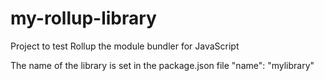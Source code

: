 # my-rollup-library

Project to test Rollup the module bundler for JavaScript 

The name of the library is set in the package.json file
  "name": "mylibrary"

